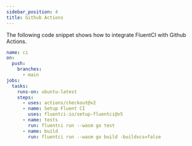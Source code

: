 ```yaml
---
sidebar_position: 4
title: Github Actions
---
```



The following code snippet shows how to integrate FluentCI with Github Actions.

```yaml
name: ci
on:
  push:
    branches:
      - main
jobs:
  tasks:
    runs-on: ubuntu-latest
    steps:
      - uses: actions/checkout@v2
      - name: Setup Fluent CI
        uses: fluentci-io/setup-fluentci@v5
      - name: tests
        run: fluentci run --wasm go test
      - name: build
        run: fluentci run --wasm go build -buildvcs=false
```